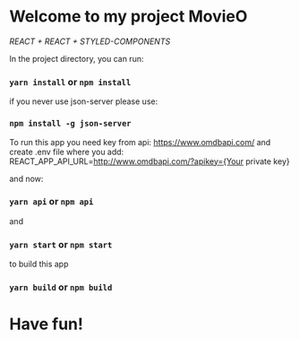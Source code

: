 # Welcome to my project MovieO

*REACT + REACT + STYLED-COMPONENTS*

In the project directory, you can run:

### `yarn install` or `npm install`

if you never use json-server please use: 

### `npm install -g json-server`

To run this app you need key from api: https://www.omdbapi.com/
and create .env file where you add:
REACT_APP_API_URL=http://www.omdbapi.com/?apikey={Your private key}

and now:

### `yarn api` or `npm api`
and
### `yarn start` or `npm start`

to build this app

### `yarn build` or `npm build`

# Have fun!